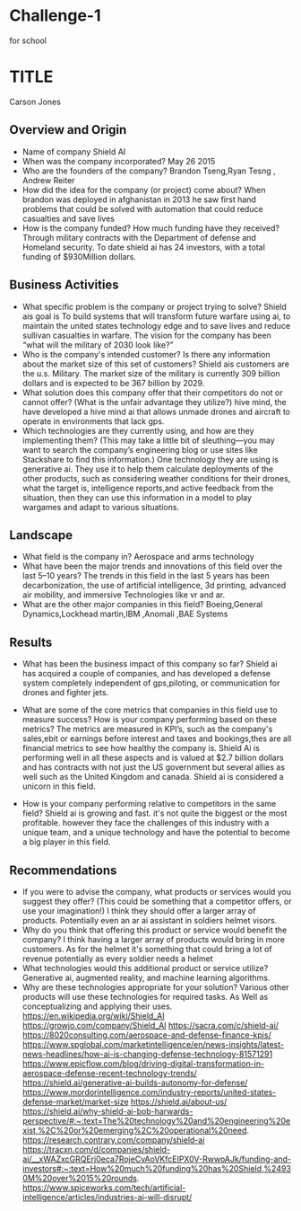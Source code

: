 # Challenge-1
for school
# TITLE
Carson Jones
## Overview and Origin

* Name of company
Shield AI
* When was the company incorporated?
May 26 2015
* Who are the founders of the company?
Brandon Tseng,Ryan Tesng , Andrew Reiter
* How did the idea for the company (or project) come about?
When brandon was deployed in afghanistan in 2013 he saw first hand problems that could be solved with automation that could reduce casualties and save lives
* How is the company funded? How much funding have they received?
Through military contracts with the Department of defense and Homeland security. To date shield ai has 24 investors, with a total funding of $930Million dollars.
## Business Activities

* What specific problem is the company or project trying to solve?
Shield ais goal is To build systems that will transform future warfare using ai, to maintain the united states technology edge and to save lives and reduce sullivan casualties in warfare. The vision for the company has been “what will the military of 2030 look like?” 
* Who is the company's intended customer? Is there any information about the market size of this set of customers?
Shield ais customers are the u.s. Military. The market size of the military is currently 309 billion dollars and is expected to be 367 billion by 2029.  
* What solution does this company offer that their competitors do not or cannot offer? (What is the unfair advantage they utilize?)
hive mind, the have developed a hive mind ai that allows unmade drones and aircraft to operate in environments that lack gps. 
* Which technologies are they currently using, and how are they implementing them? (This may take a little bit of sleuthing&mdash;you may want to search the company’s engineering blog or use sites like Stackshare to find this information.)
One technology they are using is generative ai. They use it to help them calculate deployments of the other products, such as considering weather conditions for their drones, what the target is, intelligence reports,and active feedback from the situation, then they can use this information in a model to play wargames and adapt to various situations. 
## Landscape

* What field is the company in?
Aerospace and arms technology
* What have been the major trends and innovations of this field over the last 5&ndash;10 years?
The trends in this field in the last 5 years has been decarbonization, the use of artificial intelligence, 3d printing, advanced air mobility, and immersive Technologies like vr and ar.
* What are the other major companies in this field?
Boeing,General Dynamics,Lockhead martin,IBM ,Anomali ,BAE Systems   
## Results

* What has been the business impact of this company so far?
Shield ai has acquired a couple of companies, and has developed a defense system completely independent of gps,piloting, or communication for drones and fighter jets. 
* What are some of the core metrics that companies in this field use to measure success? How is your company performing based on these metrics?
The metrics are measured in KPI’s, such as the company's sales,ebit or earnings before interest and taxes and bookings,thes are all financial metrics to see how healthy the company is. Shield Ai is performing well in all these aspects and is valued at $2.7 billion dollars and has contracts with not just the US government but several allies as well such as the United Kingdom and canada. Shield ai is considered a unicorn in this field. 

* How is your company performing relative to competitors in the same field?
Shield ai is growing and fast. it's not quite the biggest or the most profitable. however they face the challenges of this industry with a unique team, and a unique technology and have the potential to become a big player in this field.
## Recommendations

* If you were to advise the company, what products or services would you suggest they offer? (This could be something that a competitor offers, or use your imagination!)
I think they should offer a larger array of products. Potentially even an ar ai assistant in soldiers helmet visors. 
* Why do you think that offering this product or service would benefit the company?
I think having a larger array of products would bring in more customers. As for the helmet it's something that could bring a lot of revenue potentially as every soldier needs a helmet
* What technologies would this additional product or service utilize?
Generative ai, augmented reality, and machine learning algorithms. 
* Why are these technologies appropriate for your solution?
Various other products will use these technologies for required tasks. As Well as conceptualizing and applying their uses. 
https://en.wikipedia.org/wiki/Shield_AI
https://growjo.com/company/Shield_AI
https://sacra.com/c/shield-ai/
https://8020consulting.com/aerospace-and-defense-finance-kpis/
https://www.spglobal.com/marketintelligence/en/news-insights/latest-news-headlines/how-ai-is-changing-defense-technology-81571291
https://www.epicflow.com/blog/driving-digital-transformation-in-aerospace-defense-recent-technology-trends/
https://shield.ai/generative-ai-builds-autonomy-for-defense/
https://www.mordorintelligence.com/industry-reports/united-states-defense-market/market-size
https://shield.ai/about-us/
https://shield.ai/why-shield-ai-bob-harwards-perspective/#:~:text=The%20technology%20and%20engineering%20exist,%2C%20or%20emerging%2C%20operational%20need.
https://research.contrary.com/company/shield-ai
https://tracxn.com/d/companies/shield-ai/__xWAZxcGRQErj0eca7RojeCvAoVKfcEIPX0V-RwwoAJk/funding-and-investors#:~:text=How%20much%20funding%20has%20Shield,%24930M%20over%2015%20rounds.
https://www.spiceworks.com/tech/artificial-intelligence/articles/industries-ai-will-disrupt/

